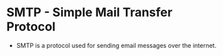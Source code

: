 # SMTP - Simple Mail Transfer Protocol

* SMTP is a protocol used for sending email messages over the internet.